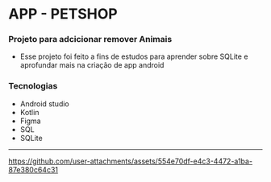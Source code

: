 # APP - PETSHOP

### Projeto para adcicionar remover Animais

- Esse projeto foi feito a fins de estudos para aprender sobre SQLite e aprofundar mais na criação de app android

### Tecnologias
- Android studio
- Kotlin
- Figma
- SQL
- SQLite

<hr>




https://github.com/user-attachments/assets/554e70df-e4c3-4472-a1ba-87e380c64c31



